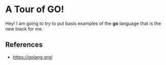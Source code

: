 # A Tour of GO!
Hey! I am going to try to put basis examples of the **go** language that is the new black for me.



## References

- https://golang.org/